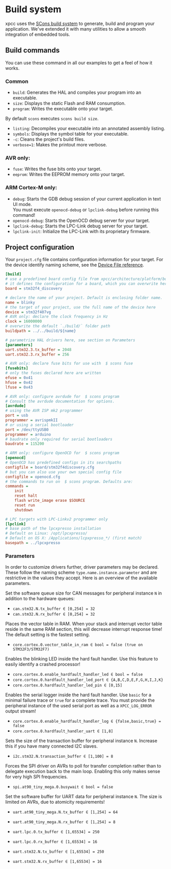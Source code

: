 # Build system

xpcc uses the [SCons build system][scons] to generate, build and program your application.
We've extended it with many utilities to allow a smooth integration of embedded tools.

## Build commands

You can use these command in all our examples to get a feel of how it works.

### Common

- `build`: Generates the HAL and compiles your program into an executable.
- `size`: Displays the static Flash and RAM consumption.
- `program`: Writes the executable onto your target.

By default `scons` executes `scons build size`.

- `listing`: Decompiles your executable into an annotated assembly listing.
- `symbols`: Displays the symbol table for your executable.
- `-c`: Cleans the project's build files.
- `verbose=1`: Makes the printout more verbose.


### AVR only:

- `fuse`: Writes the fuse bits onto your target.
- `eeprom`: Writes the EEPROM memory onto your target.

### ARM Cortex-M only:

- `debug`: Starts the GDB debug session of your current application in text UI mode.  
           You must execute `openocd-debug` or `lpclink-debug` before running this command!
- `openocd-debug`: Starts the OpenOCD debug server for your target.
- `lpclink-debug`: Starts the LPC-Link debug server for your target.
- `lpclink-init`: Initialize the LPC-Link with its proprietary firmware.

## Project configuration

Your `project.cfg` file contains configuration information for your target.
For the device identify naming scheme, see the [Device File reference](../reference/device-files/#device-identifier).

```ini
[build]
# use a predefined board config file from xpcc/architecture/platform/board/
# it defines the configuration for a board, which you can overwrite here.
board = stm32f4_discovery

# declare the name of your project. Default is enclosing folder name.
name = blinky
# the target of your project, use the full name of the device here
device = stm32f407vg
# AVR only: declare the clock frequency in Hz
clock = 16000000
# overwrite the default `./build/` folder path
buildpath = ../../build/${name}

# parametrize HAL drivers here, see section on Parameters
[parameters]
uart.stm32.3.tx_buffer = 2048
uart.stm32.3.rx_buffer = 256

# AVR only: declare fuse bits for use with  $ scons fuse
[fusebits]
# only the fuses declared here are written
efuse = 0x41
hfuse = 0x42
lfuse = 0x43

# AVR only: configure avrdude for  $ scons program
# Consult the avrdude documentation for options.
[avrdude]
# using the AVR ISP mk2 programmer
port = usb
programmer = avrispmkII
# or using a serial bootloader
port = /dev/ttyUSB0
programmer = arduino
# baudrate only required for serial bootloaders
baudrate = 115200

# ARM only: configure OpenOCD for  $ scons program
[openocd]
# OpenOCD has predefined configs in its searchpaths
configfile = board/stm32f4discovery.cfg
# but you can also use your own special config file
configfile = openocd.cfg
# the commands to run on  $ scons program. Defaults are:
commands =
	init
	reset halt
	flash write_image erase $SOURCE
	reset run
	shutdown

# LPC targets with LPC-Linkv2 programmer only
[lpclink]
# base path of the lpcxpresso installation
# Default on Linux: /opt/lpcxpresso/
# Default on OS X: /Applications/lcpxpresso_*/ (first match)
basepath = ../lpcxpresso
```

### Parameters

In order to customize drivers further, driver parameters may be declared.
These follow the naming scheme `type.name.instance.parameter` and are restrictive in the values they accept. Here is an overview of the available parameters.

Set the software queue size for CAN messages for peripheral instance `N` in addition to the hardware queues:

- `can.stm32.N.tx_buffer ∈ [0,254] = 32`
- `can.stm32.N.rx_buffer ∈ [0,254] = 32`

Places the vector table in RAM. When your stack and interrupt vector table reside in the same RAM section, this will decrease interrupt response time! The default setting is the fastest setting.

- `core.cortex.0.vector_table_in_ram ∈ bool = false (true on STM32F3/STM32F7)`

Enables the blinking LED inside the hard fault handler.
Use this feature to easily identify a crashed processor!

- `core.cortex.0.enable_hardfault_handler_led ∈ bool = false`
- `core.cortex.0.hardfault_handler_led_port ∈ {A,B,C,D,E,F,G,H,I,J,K}`
- `core.cortex.0.hardfault_handler_led_pin ∈ [0,15]`

Enables the serial logger inside the hard fault handler.
Use `basic` for a minimal failure trace or `true` for a complete trace.
You must provide the peripheral instance of the used serial port as well as a `XPCC_LOG_ERROR` output stream!

- `core.cortex.0.enable_hardfault_handler_log ∈ {false,basic,true} = false`
- `core.cortex.0.hardfault_handler_uart ∈ [1,8]`

Sets the size of the transaction buffer for peripheral instance `N`.
Increase this if you have many connected I2C slaves.

- `i2c.stm32.N.transaction_buffer ∈ [1,100] = 8`

Forces the SPI driver on AVRs to poll for transfer completion rather than to delegate execution back to the main loop. Enabling this only makes sense for very high SPI frequencies.

- `spi.at90_tiny_mega.0.busywait ∈ bool = false`

Set the software buffer for UART data for peripheral instance `N`.
The size is limited on AVRs, due to atomicity requirements!

- `uart.at90_tiny_mega.N.tx_buffer ∈ [1,254] = 64`
- `uart.at90_tiny_mega.N.rx_buffer ∈ [1,254] = 8`

- `uart.lpc.0.tx_buffer ∈ [1,65534] = 250`
- `uart.lpc.0.rx_buffer ∈ [1,65534] = 16`

- `uart.stm32.N.tx_buffer ∈ [1,65534] = 250`
- `uart.stm32.N.rx_buffer ∈ [1,65534] = 16`


[scons]: http://www.scons.org/
